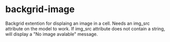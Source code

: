 # backgrid-image
Backgrid extention for displaing an image in a cell.
Needs an img_src attribute on the model to work.
If img_src attribute does not contain a string, will display a "No image avalable" message.
